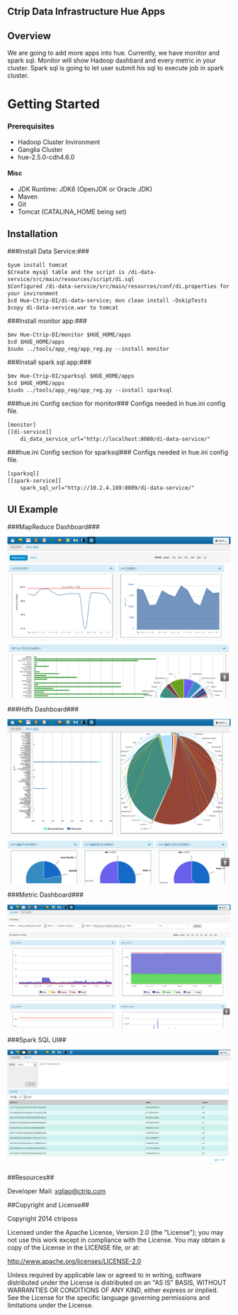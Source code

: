 Ctrip Data Infrastructure Hue Apps
------------

Overview
------------
 
We are going to add more apps into hue. Currently, we have monitor and spark sql. 
Monitor will show Hadoop dashbard and every metric in your cluster. Spark sql is going to let user submit his sql to execute job in spark cluster.

# Getting Started #

### Prerequisites ###
- Hadoop Cluster Invironment
- Ganglia Cluster
- hue-2.5.0-cdh4.6.0

#### Misc ####

- JDK Runtime: JDK6 (OpenJDK or Oracle JDK)
- Maven
- Git
- Tomcat (CATALINA_HOME being set)

## Installation ##


###Install Data Service:###

	$yum install tomcat
	$Create mysql table and the script is /di-data-service/src/main/resources/script/di.sql
	$Configured /di-data-service/src/main/resources/conf/di.properties for your invironment
	$cd Hue-Ctrip-DI/di-data-service; mvn clean install -DskipTests
	$copy di-data-service.war to tomcat

###Install monitor app:###

	$mv Hue-Ctrip-DI/monitor $HUE_HOME/apps
	$cd $HUE_HOME/apps
    $sudo ../tools/app_reg/app_reg.py --install monitor  

###Install spark sql app:###

	$mv Hue-Ctrip-DI/sparksql $HUE_HOME/apps
	$cd $HUE_HOME/apps
    $sudo ../tools/app_reg/app_reg.py --install sparksql

###hue.ini Config section for monitor###
Configs needed in hue.ini config file.

	[monitor]
    [[di-service]]
        di_data_service_url="http://localhost:8080/di-data-service/"

###hue.ini Config section for sparksql###
Configs needed in hue.ini config file.

	[sparksql]
    [[spark-service]]
        spark_sql_url="http://10.2.4.189:8089/di-data-service/"

UI Example
------------

###MapReduce Dashboard###

![Off-CLI Installation](https://github.com/Ctrip-DI/Hue-Ctrip-DI/blob/master/docs/mapreduce_dashboard.png)

###Hdfs Dashboard###

![Off-CLI Installation](https://github.com/Ctrip-DI/Hue-Ctrip-DI/blob/master/docs/hdfs_dashboard.png)

###Metric Dashboard###

![Off-CLI Installation](https://github.com/Ctrip-DI/Hue-Ctrip-DI/blob/master/docs/metric_monitor.png)

###Spark SQL UI##

![Off-CLI Installation](https://github.com/Ctrip-DI/Hue-Ctrip-DI/blob/master/docs/sparksql.png)

##Resources##

Developer Mail: xgliao@ctrip.com

##Copyright and License##

Copyright 2014 ctriposs

Licensed under the Apache License, Version 2.0 (the "License"); you may not use this work except in compliance with the License. You may obtain a copy of the License in the LICENSE file, or at:

http://www.apache.org/licenses/LICENSE-2.0

Unless required by applicable law or agreed to in writing, software distributed under the License is distributed on an "AS IS" BASIS, WITHOUT WARRANTIES OR CONDITIONS OF ANY KIND, either express or implied. See the License for the specific language governing permissions and limitations under the License.


